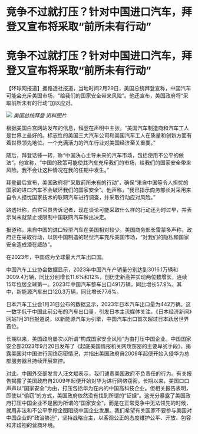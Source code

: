 # 竞争不过就打压？针对中国进口汽车，拜登又宣布将采取“前所未有行动”

# 竞争不过就打压？针对中国进口汽车，拜登又宣布将采取“前所未有行动”

【环球网报道】据路透社报道，当地时间2月29日，美国总统拜登宣称，中国汽车可能会充斥美国市场，“给我们的国家安全带来风险”。他还宣布，美国政府将“采取前所未有的行动”加以应对。

![](https://inews.gtimg.com/om_bt/OtlFBXqEhJGxYPIV8OXtpCHBbjb1JGM7SXt0rIrPgqmtMAA/1000)
_美国总统拜登 资料图片_

根据美国白宫网站发布的信息，拜登在声明中主张，“美国汽车制造商和汽车工人是世界上最好的。标志性的美国三大汽车公司和美国汽车工人在质量和创新方面有着世界领先地位。一个充满活力的汽车行业对美国经济至关重要。”

随后，拜登话锋一转，称“中国决心主导未来的汽车市场，包括使用不公平的做法”。他宣称，“中国的政策可能使其汽车充斥我们的市场，给我们的国家安全带来风险。我不会让这种情况在我的任期中发生。”

拜登最后宣布，美国政府将“采取前所未有的行动”，确保“来自中国等令人担忧的国家的进口汽车不会破坏我们的国家安全”。他声称，“我已指示商务部长对采用来自令人担忧国家技术的联网汽车进行调查，并采取行动应对风险。”

路透社称，白宫官员告诉记者，现在谈论可能采取什么样的行动还为时过早，并表示尚未就禁止或限制中国联网汽车做出决定。

报道称，来自中国的进口轻型汽车在美国相对较少。美国商务部长雷蒙多声称，政府正在采取行动，以防中国制造的轻型汽车充斥美国市场，“对我们的隐私和国家安全造成潜在威胁”。

在2023年，中国成为全球最大汽车出口国。

中国汽车工业协会数据显示，2023年中国汽车产销量分别达到3016.1万辆和3009.4万辆，同比分别增长11.6%和12%，创历史新高并实现两位数增长，连续15年位居全球第一。2023年中国汽车整车出口491万辆，同比增长57.9%。其中，新能源汽车出口120.3万辆，同比增长77.6%。

日本汽车工业会1月31日公布的数据显示，2023年日本汽车出口量为442万辆。这一数字低于中国此前公布的汽车出口量，引发日本主流媒体关注。《日本经济新闻》网站1月31日报道说，以新能源汽车为引擎，中国汽车出口首次超过日本跃居世界首位。

长期以来，美国政府屡次以所谓“构成国家安全风险”为由打压中国企业。中国国家安全部2023年9月20日发布了《起底美国情报机关网攻窃密的主要卑劣手段》，揭露美国对中国进行网络窃密情况，并指出美国政府自2009年起便开始入侵华为总部服务器且持续开展监控。

对此，中国外交部发言人汪文斌表示，我们谴责美国政府不负责任的行为。有关报告揭露了美国政府自2009年起便开始对华为进行网络窃密。长期以来，美国口口声声以“国家安全”为由，打压包括华为在内的中国高科技企业。但相关报告表明，即使以“偷窃”的方式，美国政府依然没有找到所谓的“证据”。这充分暴露了美国政府打压中国企业不是因为所谓的“国家安全”，而是在正常竞争中无法领先的时候，就用非法和不公平手段企图阻挠中国企业发展。我们希望有关国家不要参与美国对中国企业的“政治胁迫”，坚持战略自主，以客观公正的态度维护公平、开放、包容和非歧视的营商环境。

